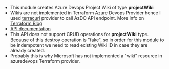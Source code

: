 - This module creates Azure Devops Project Wiki of type **projectWiki**
- Wikis are not implemented in Terraform Azure Devops Provider hence I used [terracurl](https://registry.terraform.io/providers/devops-rob/terracurl/latest/docs/resources/request) provider to call AzDO API endpoint. More info on [Terraform Blog](https://www.hashicorp.com/blog/writing-terraform-for-unsupported-resources)
- [API documentation](https://learn.microsoft.com/en-us/rest/api/azure/devops/wiki/wikis/create?view=azure-devops-rest-7.0)
- This API does not support CRUD operations for **projectWiki** type. Because of this destroy operation is "fake", so in order for this module to be indempotent we need to read existing Wiki ID in case they are already created.
- Probably this is why Microsoft has not implemented a "wiki" resource in azuredevops Terraform provider.